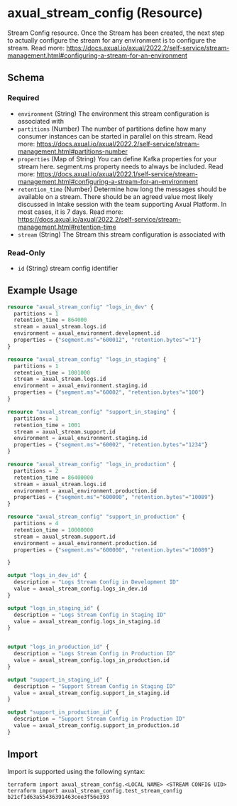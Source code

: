 # axual_stream_config (Resource)

Stream Config resource. Once the Stream has been created, the next step to actually configure the stream for any environment is to configure the stream. Read more: https://docs.axual.io/axual/2022.2/self-service/stream-management.html#configuring-a-stream-for-an-environment

<!-- schema generated by tfplugindocs -->
## Schema

### Required

- `environment` (String) The environment this stream configuration is associated with
- `partitions` (Number) The number of partitions define how many consumer instances can be started in parallel on this stream. Read more: https://docs.axual.io/axual/2022.2/self-service/stream-management.html#partitions-number
- `properties` (Map of String) You can define Kafka properties for your stream here. segment.ms property needs to always be included. Read more: https://docs.axual.io/axual/2022.1/self-service/stream-management.html#configuring-a-stream-for-an-environment
- `retention_time` (Number) Determine how long the messages should be available on a stream. There should be an agreed value most likely discussed in Intake session with the team supporting Axual Platform. In most cases, it is 7 days. Read more: https://docs.axual.io/axual/2022.2/self-service/stream-management.html#retention-time
- `stream` (String) The Stream this stream configuration is associated with

### Read-Only

- `id` (String) stream config identifier

## Example Usage

```terraform
resource "axual_stream_config" "logs_in_dev" {
  partitions = 1
  retention_time = 864000
  stream = axual_stream.logs.id
  environment = axual_environment.development.id
  properties = {"segment.ms"="600012", "retention.bytes"="1"}
}

resource "axual_stream_config" "logs_in_staging" {
  partitions = 1
  retention_time = 1001000
  stream = axual_stream.logs.id
  environment = axual_environment.staging.id
  properties = {"segment.ms"="60002", "retention.bytes"="100"}
}

resource "axual_stream_config" "support_in_staging" {
  partitions = 1
  retention_time = 1001
  stream = axual_stream.support.id
  environment = axual_environment.staging.id
  properties = {"segment.ms"="60002", "retention.bytes"="1234"}
}

resource "axual_stream_config" "logs_in_production" {
  partitions = 2
  retention_time = 86400000
  stream = axual_stream.logs.id
  environment = axual_environment.production.id
  properties = {"segment.ms"="600000", "retention.bytes"="10089"}
}

resource "axual_stream_config" "support_in_production" {
  partitions = 4
  retention_time = 10000000
  stream = axual_stream.support.id
  environment = axual_environment.production.id
  properties = {"segment.ms"="600000", "retention.bytes"="10089"}

}

output "logs_in_dev_id" {
  description = "Logs Stream Config in Development ID"
  value = axual_stream_config.logs_in_dev.id
}

output "logs_in_staging_id" {
  description = "Logs Stream Config in Staging ID"
  value = axual_stream_config.logs_in_staging.id
}


output "logs_in_production_id" {
  description = "Logs Stream Config in Production ID"
  value = axual_stream_config.logs_in_production.id
}

output "support_in_staging_id" {
  description = "Support Stream Config in Staging ID"
  value = axual_stream_config.support_in_staging.id
}

output "support_in_production_id" {
  description = "Support Stream Config in Production ID"
  value = axual_stream_config.support_in_production.id
}
```

## Import

Import is supported using the following syntax:

```shell
terraform import axual_stream_config.<LOCAL NAME> <STREAM CONFIG UID>
terraform import axual_stream_config.test_stream_config b21cf1d63a55436391463cee3f56e393
```